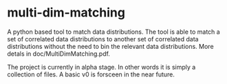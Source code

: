 # multi-dim-matching

A python based tool to match data distributions. The tool is able to match 
a set of correlated data distributions to another set of correlated data 
distributions without the need to bin the relevant data distributions.
More detals in doc/MultiDimMatching.pdf.

The project is currently in alpha stage. In other words it is simply a 
collection of files. A basic v0 is forsceen in the near future. 